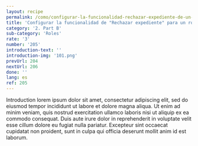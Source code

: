 ```yaml
---
layout: recipe
permalink: /como/configurar-la-funcionalidad-rechazar-expediente-de-un-rol/
title: 'Configurar la funcionalidad de "Rechazar expediente" para un rol'
category: '2. Part B'
sub-category: 'Roles'
rate: '3'
number: '205'
introduction-text: ''
introduction-img: '101.png'
prevUrl: 204
nextUrl: 206
done: ''
lang: es
ref: 205
---
```


Introduction lorem ipsum dolor sit amet, consectetur adipiscing elit, sed do eiusmod tempor incididunt ut labore et dolore magna aliqua. Ut enim ad minim veniam, quis nostrud exercitation ullamco laboris nisi ut aliquip ex ea commodo consequat. Duis aute irure dolor in reprehenderit in voluptate velit esse cillum dolore eu fugiat nulla pariatur. Excepteur sint occaecat cupidatat non proident, sunt in culpa qui officia deserunt mollit anim id est laborum.

